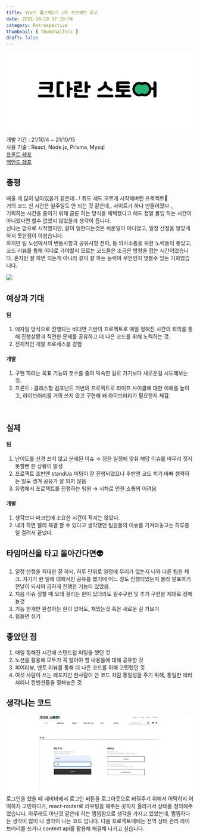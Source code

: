 ```yaml
---
title: 위코드 풀스택2기 1차 프로젝트 회고
date: 2021-10-19 17:10:74
category: Retrospective
thumbnail: { thumbnailSrc }
draft: false
---
```


![](../../assets/kedaran-logo.png)

개발 기간 : 21/10/4 ~ 21/10/15 <br>
사용 기술 : React, Node.js, Prisma, Mysql  
<a href="https://github.com/wecode-bootcamp-korea/fullstack2-1st-keudaran-studio-frontend" target="_blank">프론트 레포</a>  
<a href="https://github.com/wecode-bootcamp-korea/fullstack2-1st-keudaran-studio-backend" target="_blank">백엔드 레포</a>

## 총평

배울 게 많이 남아있을거 같은데...! 쥐도 새도 모르게 시작해버린 프로젝트🦖  
거의 코드 친 시간은 일주일도 안 되는 것 같은데,, 사이트가 하나 만들어졌다 ,,  
기획하는 시간을 줄이기 위해 클론 하는 방식을 채택했다고 해도 정말 몰입 하는 시간이 아니었다면 할수 없었지 않았을까 생각이 듭니다.  
신나는 맘으로 시작했지만, 같이 일한다는것은 쉬운일이 아니었고, 일정 산정을 알맞게 하지 못한점이 아쉽습니다.  
하지만 팀 노션에서의 변동사항과 공유사항 전파, 등 의사소통을 위한 노력들이 좋았고, 코드 리뷰를 통해 어디로 가야할지 모르는 코드들은 조금은 방향을 잡는 시간이었습니다. 혼자만 잘 하면 되는게 아니라 같이 잘 하는 능력이 무언인지 엿볼수 있는 기회였습니다.

![](../../assets/keudaran-mainPage.gif)

## 예상과 기대

#### 팀

1. 애자일 방식으로 진행되는 비대면 기반의 프로젝트로 매일 정해진 시간의 회의를 통해 진행상황과 직면한 문제를 공유하고 더 나은 코드를 위해 노력하는 것.
2. 전체적인 개발 프로세스를 경험

#### 개발

1. 구현 하려는 목표 기능의 갯수를 줄여 익숙한 길로 가기보다 새로운걸 시도해보는것.
2. 프론트 : 클래스형 컴포넌트 기반의 프로젝트로 라이프 사이클에 대한 이해를 높이고, 라이브러리를 거의 쓰지 않고 구현해 왜 라이브러리가 필요한지 체감.

<br>

## 실제

#### 팀

1. 난이도를 신경 쓰지 않고 분배된 이슈 → 정한 일정에 맞춰 해당 이슈를 마무리 짓지 못할뻔 한 상황이 발생
2. 프로젝트 초반엔 standUp 미팅이 잘 진행되었으나 후반엔 코드 치기 바빠 생략하는 일도 생겨 공유가 잘 되지 않음
3. 유럽에서 프로젝트를 진행하는 팀원 → 시차로 인한 소통의 어려움
   <!-- 4. 더 나은 해결을 위한 토론에서 -->

#### 개발

1. 생각보다 마크업에 소요한 시간이 적지는 않았다.
2. 내가 하면 빨리 해결 할 수 있다고 생각했던 팀원들의 이슈를 가져와놓고는 하루종일 걸려서 끝냈다.

## 타임머신을 타고 돌아간다면👽

1. 일정 산정을 최대한 잘 하되, 하루 단위로 일정에 무리가 없는지 나와 다른 팀원 체크. 자기가 한 일에 대해서만 공유를 했기에 어느 정도 진행되었는지 몰라 발표하기 전날이 되서야 급하게 진행한 기능이 있었음.
2. 처음 이슈 정할 때 오래 걸리는 한이 있더라도 필수구현 및 추가 구현을 제대로 정해놀것
3. 기능 한개만 완성하는 한이 있어도, 재밌는것 혹은 새로운 길 가보기
4. 힘들면 쉬기

## 좋았던 점

1. 매일 정해진 시간에 스텐드업 미팅을 했던 것
2. 노션을 활용해 모두가 꼭 알아야 할 내용들에 대해 공유한 것
3. 피어리뷰, 멘토 리뷰를 통해 더 나은 코드를 위해 고민했던 것
4. 여섯 사람이 쓰는 레포지만 한사람이 쓴 코드 처럼 통일성을 주기 위해, 통일한 에러 처리나 컨벤션들을 정해놓은 것

## 생각나는 코드

![](../../assets/keudaran-login.gif)
로그인을 했을 때 네비바에서 로그인 버튼을 로그아웃으로 바꿔주기 위해서 어떡하지 어떡하지 고민하다가, react-router로 라우팅을 해주는 곳까지 올라가서 상태를 정의해주었습니다. 아무래도 아닌것 같은데 하는 찜찜함으로 생각을 가지고 있었는데, 찜찜하다는 생각이 많이 나 생각이 나는 코드 입니다. 다음 프로젝트때에는 전역 상태 관리 라이브러리를 쓰거나 context api를 활용해 해결해 나가고 싶습니다.
